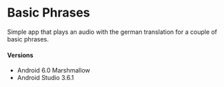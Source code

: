 # Basic Phrases
 Simple app that plays an audio with the german translation for a couple of basic phrases.

#### Versions
 - Android 6.0 Marshmallow 
 - Android Studio 3.6.1 
